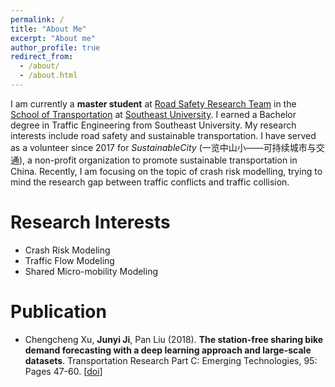 ```yaml
---
permalink: /
title: "About Me"
excerpt: "About me"
author_profile: true
redirect_from: 
  - /about/
  - /about.html
---
```


I am currently a **master student** at [Road Safety Research Team](https://tc.seu.edu.cn/2019/0929/c25692a289881/page.htm) in the [School of Transportation](https://tc.seu.edu.cn/jt_en/) at [Southeast University](https://www.seu.edu.cn/english/main.htm). I earned a Bachelor degree in Traffic Engineering from Southeast University. My research interests include road safety and sustainable transportation. I have served as a volunteer since 2017 for *SustainableCity* (一览中山小——可持续城市与交通), a non-profit organization to promote sustainable transportation in China. Recently, I am focusing on the topic of crash risk modelling, trying to mind the research gap between traffic conflicts and traffic collision.

Research Interests
======
* Crash Risk Modeling
* Traffic Flow Modeling
* Shared Micro-mobility Modeling

Publication
======
- Chengcheng Xu, **Junyi Ji**, Pan Liu (2018). **The station-free sharing bike demand forecasting with a deep learning approach and large-scale datasets**. Transportation Research Part C: Emerging Technologies, 95: Pages 47-60. [[doi](https://doi.org/10.1016/j.trc.2018.07.013)]
